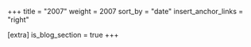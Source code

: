 +++
title = "2007"
weight = 2007
sort_by = "date"
insert_anchor_links = "right"

[extra]
is_blog_section = true
+++

